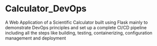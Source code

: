 # Calculator_DevOps

A Web Application of a Scientific Calculator built using Flask mainly to demonstrate DevOps principles and set up a complete CI/CD pipeline including all the steps like building, testing, containerizing, configuration management and deployment
